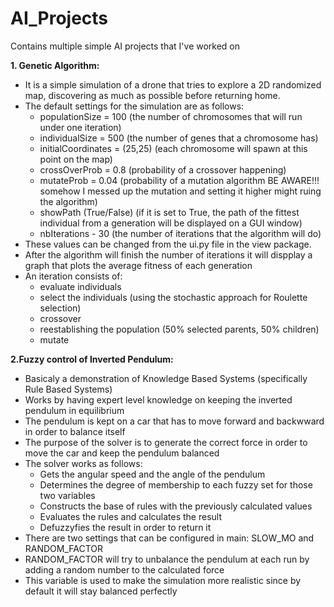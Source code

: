 # AI_Projects
Contains multiple simple AI projects that I've worked on


**1. Genetic Algorithm:**
  - It is a simple simulation of a drone that tries to explore a 2D randomized map, discovering as much as possible before returning home.
  - The default settings for the simulation are as follows: 
    - populationSize = 100 (the number of chromosomes that will run under one iteration)
    - individualSize = 500 (the number of genes that a chromosome has)
    - initialCoordinates = (25,25) (each chromosome will spawn at this point on the map)
    - crossOverProb = 0.8 (probability of a crossover happening)
    - mutateProb = 0.04 (probability of a mutation algorithm BE AWARE!!! somehow I messed up the mutation and setting it higher might ruing the algorithm)
    - showPath (True/False) (if it is set to True, the path of the fittest individual from a generation will be displayed on a GUI window)
    - nbIterations - 30 (the number of iterations that the algorithm will do)
  - These values can be changed from the ui.py file in the view package.
  - After the algorithm will finish the number of iterations it will dispplay a graph that plots the average fitness of each generation
  - An iteration consists of:  
    * evaluate individuals 
    * select the individuals (using the stochastic approach for Roulette selection) 
    * crossover
    * reestablishing the population (50% selected parents, 50% children)
    * mutate


**2.Fuzzy control of Inverted Pendulum:**
  - Basicaly a demonstration of Knowledge Based Systems (specifically Rule Based Systems)
  - Works by having expert level knowledge on keeping the inverted pendulum in equilibrium
  - The pendulum is kept on a car that has to move forward and backwward in order to balance itself
  - The purpose of the solver is to generate the correct force in order to move the car and keep the pendulum balanced
  - The solver works as follows:
    - Gets the angular speed and the angle of the pendulum
    - Determines the degree of membership to each fuzzy set for those two variables
    - Constructs the base of rules with the previously calculated values
    - Evaluates the rules and calculates the result
    - Defuzzyfies the result in order to return it
  - There are two settings that can be configured in main: SLOW_MO and RANDOM_FACTOR
  - RANDOM_FACTOR will try to unbalance the pendulum at each run by adding a random number to the calculated force
  - This variable is used to make the simulation more realistic since by default it will stay balanced perfectly 
